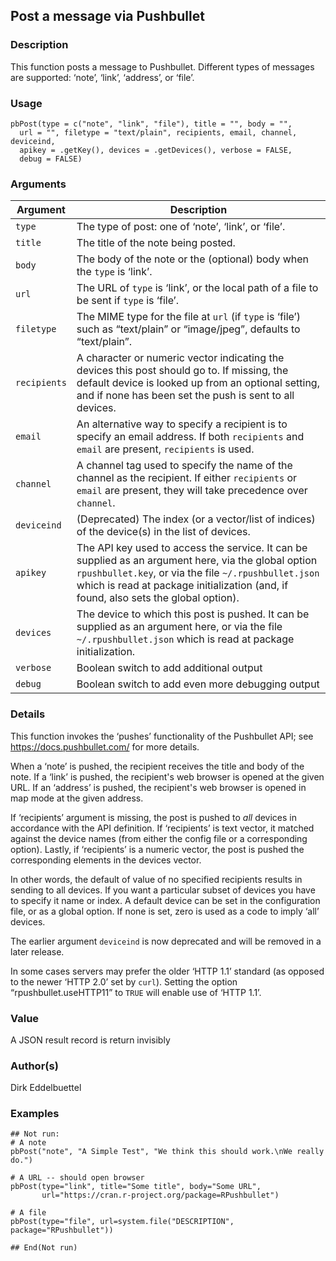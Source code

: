 ## Post a message via Pushbullet

### Description

This function posts a message to Pushbullet. Different types of messages
are supported: ‘note’, ‘link’, ‘address’, or ‘file’.

### Usage

    pbPost(type = c("note", "link", "file"), title = "", body = "",
      url = "", filetype = "text/plain", recipients, email, channel, deviceind,
      apikey = .getKey(), devices = .getDevices(), verbose = FALSE,
      debug = FALSE)

### Arguments

| Argument     | Description                                                                                                                                                                                                                                          |
|--------------|------------------------------------------------------------------------------------------------------------------------------------------------------------------------------------------------------------------------------------------------------|
| `type`       | The type of post: one of ‘note’, ‘link’, or ‘file’.                                                                                                                                                                                                  |
| `title`      | The title of the note being posted.                                                                                                                                                                                                                  |
| `body`       | The body of the note or the (optional) body when the `type` is ‘link’.                                                                                                                                                                               |
| `url`        | The URL of `type` is ‘link’, or the local path of a file to be sent if `type` is ‘file’.                                                                                                                                                             |
| `filetype`   | The MIME type for the file at `url` (if `type` is ‘file’) such as “text/plain” or “image/jpeg”, defaults to “text/plain”.                                                                                                                            |
| `recipients` | A character or numeric vector indicating the devices this post should go to. If missing, the default device is looked up from an optional setting, and if none has been set the push is sent to all devices.                                         |
| `email`      | An alternative way to specify a recipient is to specify an email address. If both `recipients` and `email` are present, `recipients` is used.                                                                                                        |
| `channel`    | A channel tag used to specify the name of the channel as the recipient. If either `recipients` or `email` are present, they will take precedence over `channel`.                                                                                     |
| `deviceind`  | (Deprecated) The index (or a vector/list of indices) of the device(s) in the list of devices.                                                                                                                                                        |
| `apikey`     | The API key used to access the service. It can be supplied as an argument here, via the global option `rpushbullet.key`, or via the file `~/.rpushbullet.json` which is read at package initialization (and, if found, also sets the global option). |
| `devices`    | The device to which this post is pushed. It can be supplied as an argument here, or via the file `~/.rpushbullet.json` which is read at package initialization.                                                                                      |
| `verbose`    | Boolean switch to add additional output                                                                                                                                                                                                              |
| `debug`      | Boolean switch to add even more debugging output                                                                                                                                                                                                     |

### Details

This function invokes the ‘pushes’ functionality of the Pushbullet API;
see <https://docs.pushbullet.com/> for more details.

When a ‘note’ is pushed, the recipient receives the title and body of
the note. If a ‘link’ is pushed, the recipient's web browser is opened
at the given URL. If an ‘address’ is pushed, the recipient's web browser
is opened in map mode at the given address.

If ‘recipients’ argument is missing, the post is pushed to *all* devices
in accordance with the API definition. If ‘recipients’ is text vector,
it matched against the device names (from either the config file or a
corresponding option). Lastly, if ‘recipients’ is a numeric vector, the
post is pushed the corresponding elements in the devices vector.

In other words, the default of value of no specified recipients results
in sending to all devices. If you want a particular subset of devices
you have to specify it name or index. A default device can be set in the
configuration file, or as a global option. If none is set, zero is used
as a code to imply ‘all’ devices.

The earlier argument `deviceind` is now deprecated and will be removed
in a later release.

In some cases servers may prefer the older ‘HTTP 1.1’ standard (as
opposed to the newer ‘HTTP 2.0’ set by `curl`). Setting the option
“rpushbullet.useHTTP11” to `TRUE` will enable use of ‘HTTP 1.1’.

### Value

A JSON result record is return invisibly

### Author(s)

Dirk Eddelbuettel

### Examples

    ## Not run: 
    # A note
    pbPost("note", "A Simple Test", "We think this should work.\nWe really do.")

    # A URL -- should open browser
    pbPost(type="link", title="Some title", body="Some URL",
           url="https://cran.r-project.org/package=RPushbullet")

    # A file
    pbPost(type="file", url=system.file("DESCRIPTION", package="RPushbullet"))

    ## End(Not run)
